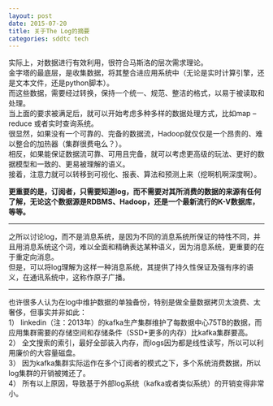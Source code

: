 ```yaml
---
layout: post
date: 2015-07-20
title: 关于The Log的摘要
categories: sddtc tech
---
```


实际上，对数据进行有效利用，很符合马斯洛的层次需求理论。  
金字塔的最底层，是收集数据，将其整合进应用系统中（无论是实时计算引擎，还是文本文件，还是python脚本）。  
而这些数据，需要经过转换，保持一个统一、规范、整洁的格式，以易于被读取和处理。  
当上面的要求被满足后，就可以开始考虑多种多样的数据处理方式，比如map – reduce 或者实时查询系统。  
很显然，如果没有一个可靠的、完备的数据流，Hadoop就仅仅是一个昂贵的、难以整合的加热器（集群很费电么？）。  
相反，如果能保证数据流可靠、可用且完备，就可以考虑更高级的玩法、更好的数据模型和一致的、更易被理解的语义。  
接着，注意力就可以转移到可视化、报表、算法和预测上来（挖啊机啊深度啊）。  

**更重要的是，订阅者，只需要知道log，而不需要对其所消费的数据的来源有任何了解，无论这个数据源是RDBMS、Hadoop，还是一个最新流行的K-V数据库，等等。**  

* * *

之所以讨论log，而不是消息系统，是因为不同的消息系统所保证的特性不同，并且用消息系统这个词，难以全面和精确表达某种语义，因为消息系统，更重要的在于重定向消息。  
但是，可以将log理解为这样一种消息系统，其提供了持久性保证及强有序的语义，在通讯系统中，这称作原子广播。  

* * * 

也许很多人认为在log中维护数据的单独备份，特别是做全量数据拷贝太浪费、太奢侈，但事实并非如此：  
1） linkedin（注：2013年）的kafka生产集群维护了每数据中心75TB的数据，而应用集群需要的存储空间和存储条件（SSD+更多的内存）比kafka集群要高。  
2） 全文搜索的索引，最好全部装入内存，而logs因为都是线性读写，所以可以利用廉价的大容量磁盘。  
3） 因为kafka集群实际运作在多个订阅者的模式之下，多个系统消费数据，所以log集群的开销被摊还了。  
4） 所有以上原因，导致基于外部log系统（kafka或者类似系统）的开销变得非常小。  



